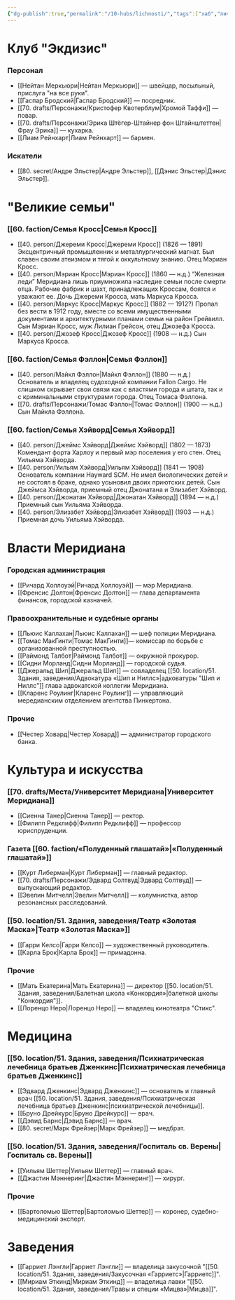 ```yaml
---
{"dg-publish":true,"permalink":"/10-hubs/lichnosti/","tags":["хаб","личность"]}
---
```


# Клуб "Экдизис"
### Персонал
- [[Нейтан Меркьюри\|Нейтан Меркьюри]] — швейцар, посыльный, прислуга "на все руки".
- [[Гаспар Бродский\|Гаспар Бродский]] — посредник.
- [[70. drafts/Персонажи/Кристофер Квотерблум\|Хромой Таффи]] — повар. 
- [[70. drafts/Персонажи/Эрика Штёгер-Штайнер фон Штайнштеттен\|Фрау Эрика]] — кухарка. 
- [[Лиам Рейнхарт\|Лиам Рейнхарт]] — бармен.
### Искатели
- [[80. secret/Андре Эльстер\|Андре Эльстер]], [[Дэнис Эльстер\|Дэнис Эльстер]].
# "Великие семьи"
### [[60. faction/Семья Кросс\|Семья Кросс]]
- [[40. person/Джереми Кросс\|Джереми Кросс]] (1826 — 1891) Эксцентричный промышленник и металлургический магнат. Был славен своим атеизмом и тягой к оккультному знанию. Отец Мэриан Кросс.
- [[40. person/Мэриан Кросс\|Мэриан Кросс]] (1860 — н.д.) “Железная леди” Меридиана лишь приумножила наследие семьи после смерти отца. Рабочие фабрик и шахт, принадлежащих Кроссам, боятся и уважают ее. Дочь Джереми Кросса, мать Маркуса Кросса.
- [[40. person/Маркус Кросс\|Маркус Кросс]] (1882 — 1912?) Пропал без вести в 1912 году, вместе со всеми имущественными документами и архитектурными планами семьи на район Грейвилл. Сын Мэриан Кросс, муж Лилиан Грейсон, отец Джозефа Кросса. 
- [[40. person/Джозеф Кросс\|Джозеф Кросс]] (1908 — н.д.) Сын Маркуса Кросса.
### [[60. faction/Семья Фэллон\|Семья Фэллон]]
- [[40. person/Майкл Фэллон\|Майкл Фэллон]] (1880 — н.д.) Основатель и владелец судоходной компании Fallon Cargo. Не слишком скрывает свои связи как с властями города и штата, так и с криминальными структурами города. Отец Томаса Фэллона.
- [[70. drafts/Персонажи/Томас Фэллон\|Томас Фэллон]] (1900 — н.д.) Сын Майкла Фэллона.
### [[60. faction/Семья Хэйворд\|Семья Хэйворд]]
- [[40. person/Джеймс Хэйворд\|Джеймс Хэйворд]] (1802 — 1873) Комендант форта Харлоу и первый мэр поселения у его стен. Отец Уильяма Хэйворда. 
- [[40. person/Уильям Хэйворд\|Уильям Хэйворд]] (1841 — 1908) Основатель компании Hayward SCM. Не имел биологических детей и не состоял в браке, однако усыновил двоих приютских детей. Сын Джеймса Хэйворда, приемный отец Джонатана и Элизабет Хэйворд.
- [[40. person/Джонатан Хэйворд\|Джонатан Хэйворд]] (1894 — н.д.) Приемный сын Уильяма Хэйворда.
- [[40. person/Элизабет Хэйворд\|Элизабет Хэйворд]] (1903 — н.д.) Приемная дочь Уильяма Хэйворда.
# Власти Меридиана
### Городская администрация
- [[Ричард Холлоуэй\|Ричард Холлоуэй]] — мэр Меридиана. 
- [[Френсис Долтон\|Френсис Долтон]] — глава департамента финансов, городской казначей. 
### Правоохранительные и судебные органы
- [[Льюис Каллахан\|Льюис Каллахан]] — шеф полиции Меридиана.
- [[Томас МакГинти\|Томас МакГинти]]— комиссар по борьбе с организованной преступностью.
- [[Раймонд Талбот\|Раймонд Талбот]] — окружной прокурор.
- [[Сидни Морланд\|Сидни Морланд]] — городской судья.
- [[Джеральд Шип\|Джеральд Шип]] — совладелец [[50. location/51. Здания, заведения/Адвокатура «Шип и Ниллс»\|адковатуры "Шип и Ниллс"]] глава адвокатской коллегии Меридиана.
- [[Кларенс Роулинг\|Кларенс Роулинг]] — управляющий мередианским отделением агентства Пинкертона.
### Прочие
- [[Честер Ховард\|Честер Ховард]] — администратор городского банка.
# Культура и искусства
### [[70. drafts/Места/Университет Меридиана\|Университет Меридиана]]
- [[Сиенна Танер\|Сиенна Танер]] — ректор.
- [[Филипп Редклифф\|Филипп Редклифф]] — профессор юриспруденции.
### Газета [[60. faction/«Полуденный глашатай»\|«Полуденный глашатай»]] 
- [[Курт Либерман\|Курт Либерман]] — главный редактор. 
- [[70. drafts/Персонажи/Эдвард Солтвуд\|Эдвард Солтвуд]] — выпускающий редактор.
- [[Эвелин Митчелл\|Эвелин Митчелл]] — колумнистка, автор резонансных расследований.
### [[50. location/51. Здания, заведения/Театр «Золотая Маска»\|Театр «Золотая Маска»]]
- [[Гарри Келсо\|Гарри Келсо]] — художественный руководитель.
- [[Карла Брок\|Карла Брок]] — примадонна. 
### Прочие
- [[Мать Екатерина\|Мать Екатерина]] — директор [[50. location/51. Здания, заведения/Балетная школа «Конкордия»\|балетной школы "Конкордия"]].
- [[Лоренцо Неро\|Лоренцо Неро]] — владелец кинотеатра "Стикс".
# Медицина
### [[50. location/51. Здания, заведения/Психиатрическая лечебница братьев Дженкинс\|Психиатрическая лечебница братьев Дженкинс]]
- [[Эдвард Дженкинс\|Эдвард Дженкинс]] — основатель и главный врач [[50. location/51. Здания, заведения/Психиатрическая лечебница братьев Дженкинс\|психиатрической лечебницы]]. 
- [[Бруно Дрейкурс\|Бруно Дрейкурс]] — врач. 
- [[Дэвид Барнс\|Дэвид Барнс]] — врач. 
- [[80. secret/Марк Фрейзер\|Марк Фрейзер]] — медбрат.
### [[50. location/51. Здания, заведения/Госпиталь св. Верены\|Госпиталь св. Верены]]
- [[Уильям Шеттер\|Уильям Шеттер]] — главный врач. 
- [[Джастин Мэннеринг\|Джастин Мэннеринг]] — хирург.
### Прочие
- [[Бартоломью Шеттер\|Бартоломью Шеттер]] — коронер, судебно-медицинский эксперт. 
# Заведения
- [[Гарриет Лэнгли\|Гарриет Лэнгли]] — владелица закусочной "[[50. location/51. Здания, заведения/Закусочная «Гарриетс»\|Гарриетс]]".
- [[Мириам Эткинд\|Мириам Эткинд]] — владелица лавки "[[50. location/51. Здания, заведения/Травы и специи «Мицва»\|Мицва]]".